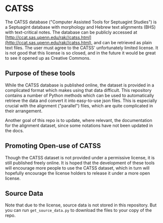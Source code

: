 # CATSS

The CATSS database ("Computer Assisted Tools for Septuagint Studies") is a Septuagint
database with morphology and Hebrew text alignments (BHS) with text-critical notes. The 
database can be publicly accessed at [http://ccat.sas.upenn.edu/rak//catss.html](http://ccat.sas.upenn.edu/rak//catss.html),
and can be retrieved as plain text files. The user must agree to the CATSS' unfortunately
limited license. It is not good that this license is so closed, and in the future it 
would be great to see it opened up as Creative Commons. 

## Purpose of these tools

While the CATSS database is published online, the dataset is provided in a complicated format
which makes using that data difficult. This repository contains a number of Python methods
which can be used to automatically retrieve the data and convert it into easy-to-use json
files. This is especially crucial with the alignment ("parallel") files, which are quite 
complicated in their arrangement.

Another goal of this repo is to update, where relevant, the documentation for the alignment
dataset, since some notations have not been updated in the docs.

## Promoting Open-use of CATSS

Though the CATSS dataset is not provided under a permissive license, it is still published
freely online. It is hoped that the development of these tools will encourage more people 
to use the CATSS dataset, which in turn will hopefully encourage the license holders to release
it under a more open license.

## Source Data

Note that due to the license, source data is not stored in this repository. But you can
run `get_source_data.py` to download the files to your copy of the repo.
